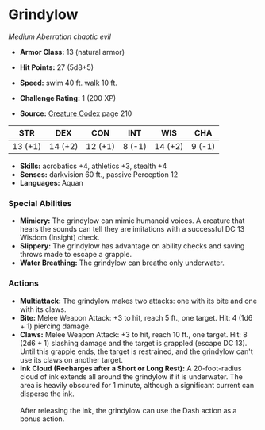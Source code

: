 # Grindylow

*Medium* *Aberration* *chaotic evil*

- **Armor Class:** 13 (natural armor)
- **Hit Points:** 27 (5d8+5)
- **Speed:** swim 40 ft. walk 10 ft.

- **Challenge Rating:** 1 (200 XP)
- **Source:** [Creature Codex](https://koboldpress.com/kpstore/product/creature-codex-for-5th-edition-dnd) page 210

| STR | DEX | CON | INT | WIS | CHA |
| --- | --- | --- | --- | --- | --- |
| 13 (+1) | 14 (+2) | 12 (+1) | 8 (-1) | 14 (+2) | 9 (-1) |

- **Skills:** acrobatics +4, athletics +3, stealth +4
- **Senses:** darkvision 60 ft., passive Perception 12
- **Languages:** Aquan

### Special Abilities

- **Mimicry:** The grindylow can mimic humanoid voices. A creature that hears the sounds can tell they are imitations with a successful DC 13 Wisdom (Insight) check.
- **Slippery:** The grindylow has advantage on ability checks and saving throws made to escape a grapple.
- **Water Breathing:** The grindylow can breathe only underwater.

### Actions

- **Multiattack:** The grindylow makes two attacks: one with its bite and one with its claws.
- **Bite:** Melee Weapon Attack: +3 to hit, reach 5 ft., one target. Hit: 4 (1d6 + 1) piercing damage.
- **Claws:** Melee Weapon Attack: +3 to hit, reach 10 ft., one target. Hit: 8 (2d6 + 1) slashing damage and the target is grappled (escape DC 13). Until this grapple ends, the target is restrained, and the grindylow can't use its claws on another target.
- **Ink Cloud (Recharges after a Short or Long Rest):** A 20-foot-radius cloud of ink extends all around the grindylow if it is underwater. The area is heavily obscured for 1 minute, although a significant current can disperse the ink.<br><br>After releasing the ink, the grindylow can use the Dash action as a bonus action.


